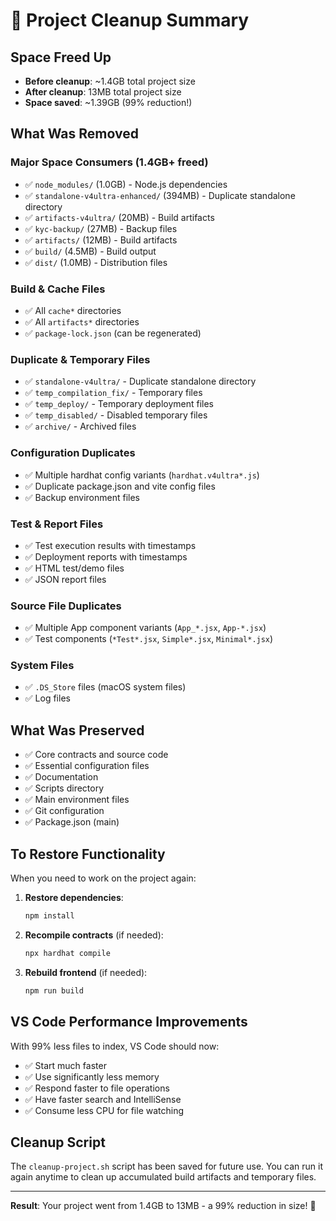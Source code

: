 # 🧹 Project Cleanup Summary

## Space Freed Up
- **Before cleanup**: ~1.4GB total project size
- **After cleanup**: 13MB total project size
- **Space saved**: ~1.39GB (99% reduction!)

## What Was Removed

### Major Space Consumers (1.4GB+ freed)
- ✅ `node_modules/` (1.0GB) - Node.js dependencies
- ✅ `standalone-v4ultra-enhanced/` (394MB) - Duplicate standalone directory
- ✅ `artifacts-v4ultra/` (20MB) - Build artifacts
- ✅ `kyc-backup/` (27MB) - Backup files
- ✅ `artifacts/` (12MB) - Build artifacts
- ✅ `build/` (4.5MB) - Build output
- ✅ `dist/` (1.0MB) - Distribution files

### Build & Cache Files
- ✅ All `cache*` directories
- ✅ All `artifacts*` directories
- ✅ `package-lock.json` (can be regenerated)

### Duplicate & Temporary Files
- ✅ `standalone-v4ultra/` - Duplicate standalone directory
- ✅ `temp_compilation_fix/` - Temporary files
- ✅ `temp_deploy/` - Temporary deployment files
- ✅ `temp_disabled/` - Disabled temporary files
- ✅ `archive/` - Archived files

### Configuration Duplicates
- ✅ Multiple hardhat config variants (`hardhat.v4ultra*.js`)
- ✅ Duplicate package.json and vite config files
- ✅ Backup environment files

### Test & Report Files
- ✅ Test execution results with timestamps
- ✅ Deployment reports with timestamps
- ✅ HTML test/demo files
- ✅ JSON report files

### Source File Duplicates
- ✅ Multiple App component variants (`App_*.jsx`, `App-*.jsx`)
- ✅ Test components (`*Test*.jsx`, `Simple*.jsx`, `Minimal*.jsx`)

### System Files
- ✅ `.DS_Store` files (macOS system files)
- ✅ Log files

## What Was Preserved
- ✅ Core contracts and source code
- ✅ Essential configuration files
- ✅ Documentation
- ✅ Scripts directory
- ✅ Main environment files
- ✅ Git configuration
- ✅ Package.json (main)

## To Restore Functionality

When you need to work on the project again:

1. **Restore dependencies**:
   ```bash
   npm install
   ```

2. **Recompile contracts** (if needed):
   ```bash
   npx hardhat compile
   ```

3. **Rebuild frontend** (if needed):
   ```bash
   npm run build
   ```

## VS Code Performance Improvements

With 99% less files to index, VS Code should now:
- ✅ Start much faster
- ✅ Use significantly less memory
- ✅ Respond faster to file operations
- ✅ Have faster search and IntelliSense
- ✅ Consume less CPU for file watching

## Cleanup Script

The `cleanup-project.sh` script has been saved for future use. You can run it again anytime to clean up accumulated build artifacts and temporary files.

---

**Result**: Your project went from 1.4GB to 13MB - a 99% reduction in size! 🚀
